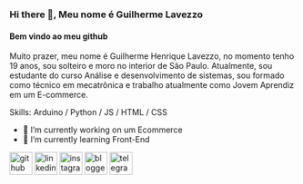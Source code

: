 ### Hi there 👋, Meu nome é Guilherme Lavezzo
#### Bem vindo ao meu github

Muito prazer, meu nome é Guilherme Henrique Lavezzo, no momento tenho 19 anos, sou solteiro e moro no interior de São Paulo.
Atualmente, sou estudante do curso Análise e desenvolvimento de sistemas, sou formado como técnico em mecatrônica e trabalho atualmente como Jovem Aprendiz em um E-commerce.

Skills: Arduino / Python / JS / HTML / CSS

- 🔭 I’m currently working on um Ecommerce 
- 🌱 I’m currently learning Front-End 


[<img src='https://cdn.jsdelivr.net/npm/simple-icons@3.0.1/icons/github.svg' alt='github' height='40'>](https://github.com/https://github.com/Godofin)  [<img src='https://cdn.jsdelivr.net/npm/simple-icons@3.0.1/icons/linkedin.svg' alt='linkedin' height='40'>](https://www.linkedin.com/in/www.linkedin.com/in/guilherme-henrique-lavezzo-ads/)  [<img src='https://cdn.jsdelivr.net/npm/simple-icons@3.0.1/icons/instagram.svg' alt='instagram' height='40'>](https://www.instagram.com/https://www.instagram.com/nerd_dev/)  [<img src='https://cdn.jsdelivr.net/npm/simple-icons@3.0.1/icons/blogger.svg' alt='blogger' height='40'>](https://guilhermelavezzo.blogspot.com/)  [<img src='https://cdn.jsdelivr.net/npm/simple-icons@3.0.1/icons/telegram.svg' alt='telegram' height='40'>](https://t.me/Guilherme_Lavezzo)  

